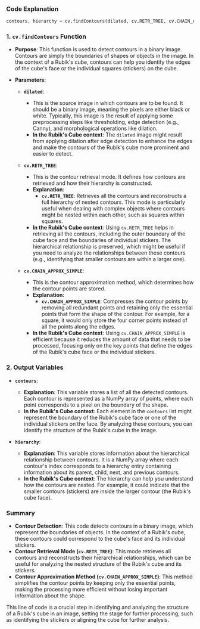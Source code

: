 ### **Code Explanation**
```python
contours, hierarchy = cv.findContours(dilated, cv.RETR_TREE, cv.CHAIN_APPROX_SIMPLE)
```

### **1. `cv.findContours` Function**
- **Purpose**: This function is used to detect contours in a binary image. Contours are simply the boundaries of shapes or objects in the image. In the context of a Rubik's cube, contours can help you identify the edges of the cube's face or the individual squares (stickers) on the cube.

- **Parameters**:
  - **`dilated`**: 
    - This is the source image in which contours are to be found. It should be a binary image, meaning the pixels are either black or white. Typically, this image is the result of applying some preprocessing steps like thresholding, edge detection (e.g., Canny), and morphological operations like dilation.
    - **In the Rubik's Cube context**: The `dilated` image might result from applying dilation after edge detection to enhance the edges and make the contours of the Rubik's cube more prominent and easier to detect.

  - **`cv.RETR_TREE`**: 
    - This is the contour retrieval mode. It defines how contours are retrieved and how their hierarchy is constructed.
    - **Explanation**:
      - **`cv.RETR_TREE`**: Retrieves all the contours and reconstructs a full hierarchy of nested contours. This mode is particularly useful when dealing with complex objects where contours might be nested within each other, such as squares within squares.
    - **In the Rubik's Cube context**: Using `cv.RETR_TREE` helps in retrieving all the contours, including the outer boundary of the cube face and the boundaries of individual stickers. The hierarchical relationship is preserved, which might be useful if you need to analyze the relationships between these contours (e.g., identifying that smaller contours are within a larger one).

  - **`cv.CHAIN_APPROX_SIMPLE`**: 
    - This is the contour approximation method, which determines how the contour points are stored.
    - **Explanation**:
      - **`cv.CHAIN_APPROX_SIMPLE`**: Compresses the contour points by removing all redundant points and retaining only the essential points that form the shape of the contour. For example, for a square, it would only store the four corner points instead of all the points along the edges.
    - **In the Rubik's Cube context**: Using `cv.CHAIN_APPROX_SIMPLE` is efficient because it reduces the amount of data that needs to be processed, focusing only on the key points that define the edges of the Rubik's cube face or the individual stickers.

### **2. Output Variables**
- **`contours`**:
  - **Explanation**: This variable stores a list of all the detected contours. Each contour is represented as a NumPy array of points, where each point corresponds to a pixel on the boundary of the shape.
  - **In the Rubik's Cube context**: Each element in the `contours` list might represent the boundary of the Rubik's cube face or one of the individual stickers on the face. By analyzing these contours, you can identify the structure of the Rubik's cube in the image.

- **`hierarchy`**:
  - **Explanation**: This variable stores information about the hierarchical relationship between contours. It is a NumPy array where each contour's index corresponds to a hierarchy entry containing information about its parent, child, next, and previous contours.
  - **In the Rubik's Cube context**: The hierarchy can help you understand how the contours are nested. For example, it could indicate that the smaller contours (stickers) are inside the larger contour (the Rubik's cube face).

### **Summary**
- **Contour Detection**: This code detects contours in a binary image, which represent the boundaries of objects. In the context of a Rubik's cube, these contours could correspond to the cube's face and its individual stickers.
- **Contour Retrieval Mode (`cv.RETR_TREE`)**: This mode retrieves all contours and reconstructs their hierarchical relationships, which can be useful for analyzing the nested structure of the Rubik's cube and its stickers.
- **Contour Approximation Method (`cv.CHAIN_APPROX_SIMPLE`)**: This method simplifies the contour points by keeping only the essential points, making the processing more efficient without losing important information about the shape.

This line of code is a crucial step in identifying and analyzing the structure of a Rubik's cube in an image, setting the stage for further processing, such as identifying the stickers or aligning the cube for further analysis.